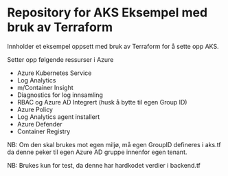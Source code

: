 # Repository for AKS Eksempel med bruk av Terraform

Innholder et eksempel oppsett med bruk av Terraform for å sette opp AKS. 

Setter opp følgende ressurser i Azure

* Azure Kubernetes Service 
* Log Analytics
* m/Container Insight
* Diagnostics for log innsamling
* RBAC og Azure AD Integrert (husk å bytte til egen Group ID)
* Azure Policy
* Log Analytics agent installert
* Azure Defender
* Container Registry

NB: Om den skal brukes mot egen miljø, må egen GroupID defineres i aks.tf da denne peker til egen Azure AD gruppe innenfor egen tenant. 

NB: Brukes kun for test, da denne har hardkodet verdier i backend.tf

